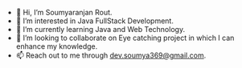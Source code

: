 - 👋 Hi, I’m Soumyaranjan Rout.
- 👀 I’m interested in Java FullStack Development.
- 🌱 I’m currently learning Java and Web Technology.
- 💞️ I’m looking to collaborate on Eye catching project in which I can enhance my knowledge.
- 📫 Reach out to me through dev.soumya369@gmail.com.

<!---
Dev-Soumyaranjan/Dev-Soumyaranjan is a ✨ special ✨ repository because its `README.md` (this file) appears on your GitHub profile.
You can click the Preview link to take a look at your changes.
--->
